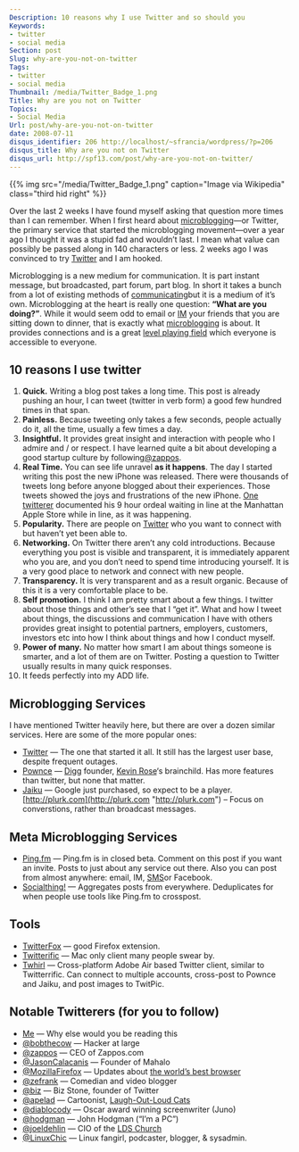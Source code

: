 ```yaml
---
Description: 10 reasons why I use Twitter and so should you
Keywords:
- twitter
- social media
Section: post
Slug: why-are-you-not-on-twitter
Tags:
- twitter
- social media
Thumbnail: /media/Twitter_Badge_1.png
Title: Why are you not on Twitter
Topics:
- Social Media
Url: post/why-are-you-not-on-twitter
date: 2008-07-11
disqus_identifier: 206 http://localhost/~sfrancia/wordpress/?p=206
disqus_title: Why are you not on Twitter
disqus_url: http://spf13.com/post/why-are-you-not-on-twitter/
---
```


{{% img src="/media/Twitter_Badge_1.png" caption="Image via Wikipedia" class="third hid right" %}}

Over the last 2 weeks I have found myself asking that question more
times than I can remember. When I first heard
about [microblogging](http://en.wikipedia.org/wiki/Micro-blogging "Micro-blogging")—or
Twitter, the primary service that started the microblogging
movement—over a year ago I thought it was a stupid fad and wouldn’t
last. I mean what value can possibly be passed along in 140 characters
or less. 2 weeks ago I was convinced to
try [Twitter](http://www.twitter.com/ "Twitter") and I am hooked.

Microblogging is a new medium for communication. It is part instant
message, but broadcasted, part forum, part blog. In short it takes a
bunch from a lot of existing methods
of [communicating](http://en.wikipedia.org/wiki/Communication "Communication")but
it is a medium of it’s own. Microblogging at the heart is really one
question: **“What are you doing?”**. While it would seem odd to email
or [IM](http://en.wikipedia.org/wiki/Instant_messaging_%26_messengers "Instant messaging & messengers")
your friends that you are sitting down to dinner, that is exactly
what [microblogging](http://en.wikipedia.org/wiki/Micro-blogging "Micro-blogging")
is about. It provides connections and is a great [level playing
field](http://en.wikipedia.org/wiki/Level_playing_field "Level playing field")
which everyone is accessible to everyone.

10 reasons I use twitter
------------------------

1.  **Quick.** Writing a blog post takes a long time. This post is
    already pushing an hour, I can tweet (twitter in verb form) a good
    few hundred times in that span.
2.  **Painless.** Because tweeting only takes a few seconds, people
    actually do it, all the time, usually a few times a day.
3.  **Insightful.** It provides great insight and interaction with
    people who I admire and / or respect. I have learned quite a bit
    about developing a good startup culture by
    following[@zappos](http://twitter.com/zappos).
4.  **Real Time.** You can see life unravel **as it happens**. The day I
    started writing this post the new iPhone was released. There were
    thousands of tweets long before anyone blogged about their
    experiences. Those tweets showed the joys and frustrations of the
    new iPhone. [One twitterer](http://twitter.com/bobthecow) documented
    his 9 hour ordeal waiting in line at the Manhattan Apple Store while
    in line, as it was happening.
5.  **Popularity.** There are people
    on [Twitter](http://www.twitter.com/ "Twitter") who you want to
    connect with but haven’t yet been able to.
6.  **Networking.** On Twitter there aren’t any cold introductions.
    Because everything you post is visible and transparent, it is
    immediately apparent who you are, and you don’t need to spend time
    introducing yourself. It is a very good place to network and connect
    with new people.
7.  **Transparency.** It is very transparent and as a result organic.
    Because of this it is a very comfortable place to be.
8.  **Self promotion.** I think I am pretty smart about a few things. I
    twitter about those things and other’s see that I “get it”. What and
    how I tweet about things, the discussions and communication I have
    with others provides great insight to potential partners, employers,
    customers, investors etc into how I think about things and how I
    conduct myself.
9.  **Power of many.** No matter how smart I am about things someone is
    smarter, and a lot of them are on Twitter. Posting a question to
    Twitter usually results in many quick responses.
10. It feeds perfectly into my ADD life.

Microblogging Services
----------------------

I have mentioned Twitter heavily here, but there are over a dozen
similar services. Here are some of the more popular ones:

-   [Twitter](http://twitter.com) — The one that started it all. It
    still has the largest user base, despite frequent outages.
-   [Pownce](http://pownce.com) — [Digg](http://www.digg.com/ "Digg")
    founder, [Kevin Rose](http://kevinrose.com "Kevin Rose")‘s
    brainchild. Has more features than twitter, but none that matter.
-   [Jaiku](http://jaiku.com) — Google just purchased, so expect to be a
    player.<br>
    [http://plurk.com](http://plurk.com "http://plurk.com") – Focus on
    converstions, rather than broadcast messages.

Meta Microblogging Services
---------------------------

-   [Ping.fm](http://ping.fm) — Ping.fm is in closed beta. Comment on
    this post if you want an invite. Posts to just about any service out
    there. Also you can post from almost anywhere: email,
    IM, [SMS](http://en.wikipedia.org/wiki/Short_message_service "Short message service")or
    Facebook.
-   [Socialthing!](http://socialthing.com) — Aggregates posts from
    everywhere. Deduplicates for when people use tools like Ping.fm to
    crosspost.

Tools
-----

-   [TwitterFox](http://www.naan.net/trac/wiki/TwitterFox) — good
    Firefox extension.
-   [Twitterific](http://iconfactory.com/software/twitterrific) — Mac
    only client many people swear by.
-   [Twhirl](http://www.twhirl.org/) — Cross-platform Adobe Air based
    Twitter client, similar to Twitterrific. Can connect to multiple
    accounts, cross-post to Pownce and Jaiku, and post images to
    TwitPic.

Notable Twitterers (for you to follow)
--------------------------------------

-   [Me](http://twitter.com/spf13) — Why else would you be
    reading this
-   [@bobthecow](http://twitter.com/bobthecow) — Hacker at large
-   [@zappos](http://twitter.com/zappos) — CEO of Zappos.com
-   [@JasonCalacanis](http://twitter.com/JasonCalacanis) — Founder of
    Mahalo
-   [@MozillaFirefox](http://twitter.com/mozillafirefox%22) — Updates
    about [the world’s best browser](http://getfirefox.com)
-   [@zefrank](http://twitter.com/zefrank) — Comedian and video blogger
-   [@biz](http://twitter.com/biz) — Biz Stone, founder of Twitter
-   [@apelad](http://twitter.com/apelad) — Cartoonist, [Laugh-Out-Loud
    Cats](http://apelad.blogspot.com/)
-   [@diablocody](http://twitter.com/diablocody) — Oscar award winning
    screenwriter (Juno)
-   [@hodgman](http://twitter.com/hodgman) — John Hodgman (“I’m a PC”)
-   [@joeldehlin](http://twitter.com/joeldehlin) — CIO of the [LDS
    Church](http://lds.org)
-   [@LinuxChic](http://twitter.com/LinuxChic) — Linux fangirl,
    podcaster, blogger, & sysadmin.

